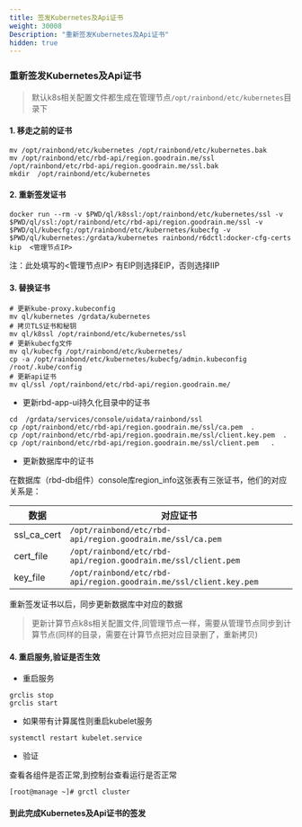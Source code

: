 ```yaml
---
title: 签发Kubernetes及Api证书
weight: 30008
Description: "重新签发Kubernetes及Api证书"
hidden: true
---
```


### 重新签发Kubernetes及Api证书

> 默认k8s相关配置文件都生成在管理节点`/opt/rainbond/etc/kubernetes`目录下

#### 1. 移走之前的证书

```shell
mv /opt/rainbond/etc/kubernetes /opt/rainbond/etc/kubernetes.bak
mv /opt/rainbond/etc/rbd-api/region.goodrain.me/ssl  /opt/rainbond/etc/rbd-api/region.goodrain.me/ssl.bak
mkdir  /opt/rainbond/etc/kubernetes

```
#### 2. 重新签发证书

```shell
docker run --rm -v $PWD/ql/k8ssl:/opt/rainbond/etc/kubernetes/ssl -v $PWD/ql/ssl:/opt/rainbond/etc/rbd-api/region.goodrain.me/ssl -v $PWD/ql/kubecfg:/opt/rainbond/etc/kubernetes/kubecfg -v $PWD/ql/kubernetes:/grdata/kubernetes rainbond/r6dctl:docker-cfg-certs kip  <管理节点IP>
```

注：此处填写的<管理节点IP> 有EIP则选择EIP，否则选择IIP


#### 3. 替换证书

```shell
# 更新kube-proxy.kubeconfig
mv ql/kubernetes /grdata/kubernetes
# 拷贝TLS证书和秘钥  
mv ql/k8ssl /opt/rainbond/etc/kubernetes/ssl
# 更新kubecfg文件  
mv ql/kubecfg /opt/rainbond/etc/kubernetes/
cp -a /opt/rainbond/etc/kubernetes/kubecfg/admin.kubeconfig /root/.kube/config
# 更新api证书
mv ql/ssl /opt/rainbond/etc/rbd-api/region.goodrain.me/
```

- 更新rbd-app-ui持久化目录中的证书

```shell
cd  /grdata/services/console/uidata/rainbond/ssl
cp /opt/rainbond/etc/rbd-api/region.goodrain.me/ssl/ca.pem  .
cp /opt/rainbond/etc/rbd-api/region.goodrain.me/ssl/client.key.pem  .
cp /opt/rainbond/etc/rbd-api/region.goodrain.me/ssl/client.pem   .
```

- 更新数据库中的证书

在数据库（rbd-db组件）console库region_info这张表有三张证书，他们的对应关系是：

| 数据               | 对应证书      |
| ----------------------- | --------------------- |
|ssl_ca_cert  |`/opt/rainbond/etc/rbd-api/region.goodrain.me/ssl/ca.pem` |
|cert_file  | `/opt/rainbond/etc/rbd-api/region.goodrain.me/ssl/client.pem`|
|key_file  |`/opt/rainbond/etc/rbd-api/region.goodrain.me/ssl/client.key.pem`|

重新签发证书以后，同步更新数据库中对应的数据

> 更新计算节点k8s相关配置文件,同管理节点一样，需要从管理节点同步到计算节点(同样的目录，需要在计算节点把对应目录删了，重新拷贝)


#### 4. 重启服务,验证是否生效

- 重启服务

```shell
grclis stop
grclis start
```

- 如果带有计算属性则重启kubelet服务

```shell
systemctl restart kubelet.service
```

- 验证

查看各组件是否正常,到控制台查看运行是否正常

```shell
[root@manage ~]# grctl cluster

```


#### 到此完成Kubernetes及Api证书的签发